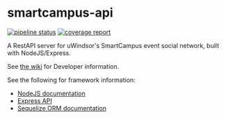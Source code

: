 # smartcampus-api

[![pipeline status](https://gitlab.cs.uwindsor.ca/smart-campus/smartcampus-api/badges/master/pipeline.svg)](https://gitlab.cs.uwindsor.ca/smart-campus/smartcampus-api/commits/master)
[![coverage report](https://gitlab.cs.uwindsor.ca/smart-campus/smartcampus-api/badges/master/coverage.svg)](https://gitlab.cs.uwindsor.ca/smart-campus/smartcampus-api/commits/master)

A RestAPI server for uWindsor's SmartCampus event social network, built with NodeJS/Express.

See [the wiki](https://gitlab.cs.uwindsor.ca/smart-campus/smartcampus-api/wikis) for Developer information.

See the following for framework information:
* [NodeJS documentation](https://nodejs.org/dist/latest-v8.x/docs/api/)
* [Express API](https://expressjs.com/en/api.html)
* [Sequelize ORM documentation](http://docs.sequelizejs.com/)
